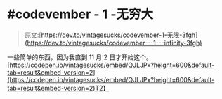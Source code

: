 # #codevember - 1 -无穷大

> 原文:[https://dev.to/vintagesucks/codevember-1-无限-3fgh](https://dev.to/vintagesucks/codevember---1---infinity-3fgh)

一些简单的东西，因为我直到 11 月 2 日才开始这个。
[https://codepen.io/vintagesucks/embed/QJLJPx?height=600&default-tab=result&embed-version=2](https://codepen.io/vintagesucks/embed/QJLJPx?height=600&default-tab=result&embed-version=2)T2】